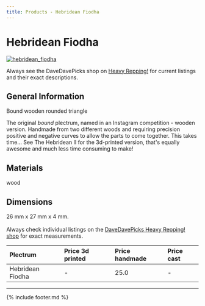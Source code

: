 ```yaml
---
title: Products - Hebridean Fiodha
---
```

# Hebridean Fiodha

[![hebridean_fiodha](../../assets/images/hebridean_fiodha.jpg "Hebridean_fiodha")](/picks/hebridean_fiodha)

Always see the DaveDavePicks shop on [Heavy Repping!](https://www.heavyrepping.com/store/shop/davedavepicks/) for current listings and their exact descriptions.

## General Information
Bound wooden rounded triangle

The original *bound* plectrum, named in an Instagram competition - wooden version. Handmade from two different woods and requiring precision positive and negative curves to allow the parts to come together. This takes time... See The Hebridean II for the 3d-printed version, that's equally awesome and much less time consuming to make!

## Materials
wood

## Dimensions
26 mm x 27 mm x 4 mm.<br/><br/>Always check individual listings on the [DaveDavePicks Heavy Repping! shop](https://www.heavyrepping.com/shop/store/davedavepicks/) for exact measurements.

| **Plectrum**                                        | **Price 3d printed**   | **Price handmade**   | **Price cast**   |
|:----------------------------------------------------|:-----------------------|:---------------------|:-----------------|
| Hebridean Fiodha                                          | -               | 25.0             | -         |

---

{% include footer.md %}